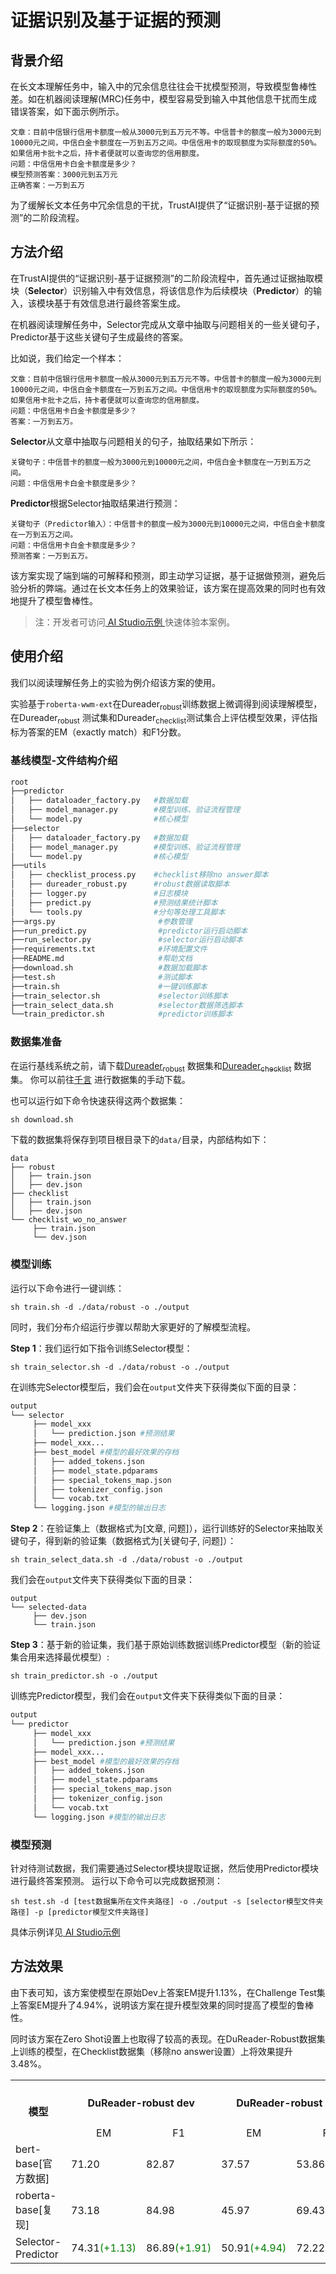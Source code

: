 # 证据识别及基于证据的预测
## 背景介绍
在长文本理解任务中，输入中的冗余信息往往会干扰模型预测，导致模型鲁棒性差。如在机器阅读理解(MRC)任务中，模型容易受到输入中其他信息干扰而生成错误答案，如下面示例所示。
```
文章：目前中信银行信用卡额度一般从3000元到五万元不等。中信普卡的额度一般为3000元到10000元之间，中信白金卡额度在一万到五万之间。中信信用卡的取现额度为实际额度的50%。如果信用卡批卡之后，持卡者便就可以查询您的信用额度。
问题：中信信用卡白金卡额度是多少？
模型预测答案：3000元到五万元
正确答案：一万到五万
```

为了缓解长文本任务中冗余信息的干扰，TrustAI提供了“证据识别-基于证据的预测”的二阶段流程。


## 方法介绍
在TrustAI提供的“证据识别-基于证据预测”的二阶段流程中，首先通过证据抽取模块（**Selector**）识别输入中有效信息，将该信息作为后续模块（**Predictor**）的输入，该模块基于有效信息进行最终答案生成。

在机器阅读理解任务中，Selector完成从文章中抽取与问题相关的一些关键句子，Predictor基于这些关键句子生成最终的答案。

比如说，我们给定一个样本：
```
文章：目前中信银行信用卡额度一般从3000元到五万元不等。中信普卡的额度一般为3000元到10000元之间，中信白金卡额度在一万到五万之间。中信信用卡的取现额度为实际额度的50%。如果信用卡批卡之后，持卡者便就可以查询您的信用额度。
问题：中信信用卡白金卡额度是多少？
答案：一万到五万。
```
**Selector**从文章中抽取与问题相关的句子，抽取结果如下所示：
```
关键句子：中信普卡的额度一般为3000元到10000元之间，中信白金卡额度在一万到五万之间。
问题：中信信用卡白金卡额度是多少？
```
**Predictor**根据Selector抽取结果进行预测：
```
关键句子（Predictor输入）：中信普卡的额度一般为3000元到10000元之间，中信白金卡额度在一万到五万之间。
问题：中信信用卡白金卡额度是多少？
预测答案：一万到五万。
```

该方案实现了端到端的可解释和预测，即主动学习证据，基于证据做预测，避免后验分析的弊端。通过在长文本任务上的效果验证，该方案在提高效果的同时也有效地提升了模型鲁棒性。

> 注：开发者可访问[ AI Studio示例 ](https://aistudio.baidu.com/aistudio/projectdetail/4525331)快速体验本案例。

## 使用介绍

我们以阅读理解任务上的实验为例介绍该方案的使用。

实验基于`roberta-wwm-ext`在Dureader<sub>robust</sub>训练数据上微调得到阅读理解模型，在Dureader<sub>robust</sub> 测试集和Dureader<sub>checklist</sub>测试集合上评估模型效果，评估指标为答案的EM（exactly match）和F1分数。


### 基线模型-文件结构介绍
```python
root
├──predictor  
│   ├── dataloader_factory.py   #数据加载
│   ├── model_manager.py        #模型训练、验证流程管理
│   └── model.py                #核心模型
├──selector  
│   ├── dataloader_factory.py   #数据加载
│   ├── model_manager.py        #模型训练、验证流程管理
│   └── model.py                #核心模型
├──utils
│   ├── checklist_process.py    #checklist移除no answer脚本
│   ├── dureader_robust.py      #robust数据读取脚本
│   ├── logger.py               #日志模块
│   ├── predict.py              #预测结果统计脚本
│   └── tools.py                #分句等处理工具脚本
├──args.py                       #参数管理
├──run_predict.py                #predictor运行启动脚本
├──run_selector.py               #selector运行启动脚本
├──requirements.txt              #环境配置文件
├──README.md                     #帮助文档
├──download.sh                   #数据加载脚本
├──test.sh                       #测试脚本
├──train.sh                      #一键训练脚本
├──train_selector.sh             #selector训练脚本
├──train_select_data.sh          #selector数据筛选脚本
└──train_predictor.sh            #predictor训练脚本
```
### 数据集准备

在运行基线系统之前，请下载[Dureader<sub>robust</sub>](https://arxiv.org/abs/2004.11142) 数据集和[Dureader<sub>checklist</sub>](https://github.com/PaddlePaddle/Research/tree/master/NLP/DuReader-Checklist-BASELINE) 数据集。
你可以前往[千言](https://aistudio.baidu.com/aistudio/competition/detail/49/0/task-definition) 进行数据集的手动下载。

也可以运行如下命令快速获得这两个数据集：

```shell
sh download.sh
```
下载的数据集将保存到项目根目录下的`data/`目录，内部结构如下：

```
data  
├── robust  
│   ├── train.json  
│   ├── dev.json
├── checklist 
│   ├── train.json  
│   ├── dev.json
└── checklist_wo_no_answer
     ├── train.json  
     └── dev.json
```

### 模型训练

运行以下命令进行一键训练：

```
sh train.sh -d ./data/robust -o ./output
```

同时，我们分布介绍运行步骤以帮助大家更好的了解模型流程。

**Step 1**：我们运行如下指令训练Selector模型：

```
sh train_selector.sh -d ./data/robust -o ./output
```

在训练完Selector模型后，我们会在`output`文件夹下获得类似下面的目录：
```python
output
└── selector
     ├── model_xxx 
     │   └── prediction.json #预测结果
     ├── model_xxx...
     ├── best_model #模型的最好效果的存档
     │   ├── added_tokens.json 
     │   ├── model_state.pdparams
     │   ├── special_tokens_map.json
     │   ├── tokenizer_config.json
     │   └── vocab.txt
     └── logging.json #模型的输出日志
```

**Step 2**：在验证集上（数据格式为[文章, 问题]），运行训练好的Selector来抽取关键句子，得到新的验证集（数据格式为[关键句子, 问题]）：

```
sh train_select_data.sh -d ./data/robust -o ./output
```

我们会在`output`文件夹下获得类似下面的目录：

```
output
└── selected-data
     ├── dev.json
     └── train.json
```

**Step 3**：基于新的验证集，我们基于原始训练数据训练Predictor模型（新的验证集合用来选择最优模型）:
```
sh train_predictor.sh -o ./output
```

训练完Predictor模型，我们会在`output`文件夹下获得类似下面的目录：

```python
output
└── predictor
     ├── model_xxx 
     │   └── prediction.json #预测结果
     ├── model_xxx...
     ├── best_model #模型的最好效果的存档
     │   ├── added_tokens.json 
     │   ├── model_state.pdparams
     │   ├── special_tokens_map.json
     │   ├── tokenizer_config.json
     │   └── vocab.txt
     └── logging.json #模型的输出日志
```
### 模型预测

针对待测试数据，我们需要通过Selector模块提取证据，然后使用Predictor模块进行最终答案预测。
运行以下命令可以完成数据预测：

```shell
sh test.sh -d [test数据集所在文件夹路径] -o ./output -s [selector模型文件夹路径] -p [predictor模型文件夹路径]
```

具体示例详见[ AI Studio示例 ](https://aistudio.baidu.com/aistudio/projectdetail/4525331)


## 方法效果

由下表可知，该方案使模型在原始Dev上答案EM提升1.13%，在Challenge Test集上答案EM提升了4.94%，说明该方案在提升模型效果的同时提高了模型的鲁棒性。

同时该方案在Zero Shot设置上也取得了较高的表现。在DuReader-Robust数据集上训练的模型，在Checklist数据集（移除no answer设置）上将效果提升3.48%。

<escape>
<table>
    <tr>
        <th rowspan="2" style="text-align: center;">模型</th>
        <th colspan="2" style="text-align: center;">DuReader-robust dev</th>
        <th colspan="2" style="text-align: center;">DuReader-robust Test</th>
        <th colspan="2" style="text-align: center;">【Zero shot】<br>DuReader-checklist dev<br>(Remove no answer)</th>
    </tr>
    <tr>
        <td style="text-align: center;">EM</td>
        <td style="text-align: center;">F1</td>
        <td style="text-align: center;">EM</td>
        <td style="text-align: center;">F1</td>
        <td style="text-align: center;">EM</td>
        <td style="text-align: center;">F1</td>
    </tr>
    <tr>
        <td>bert-base[官方数据]</td>
        <td>71.20</td>
        <td>82.87</td>
        <td>37.57</td>
        <td>53.86</td>
        <td style="text-align: center;">-</td>
        <td style="text-align: center;">-</td>
    </tr>
    <tr>
        <td>roberta-base[复现]</td>
        <td>73.18</td>
        <td>84.98</td>
        <td>45.97</td>
        <td>69.43</td>
        <td>27.56</td>
        <td>49.47</td>
    </tr>
    <tr>
        <td>Selector-Predictor</td>
        <td>74.31<font color="green">(+1.13)</font></td>
        <td>86.89<font color="green">(+1.91)</font></td>
        <td>50.91<font color="green">(+4.94)</font></td>
        <td>72.22<font color="green">(+2.79)</font></td>
        <td>31.04<font color="green">(+3.48)</font></td>
        <td>53.29<font color="green">(+3.82)</font></td>
    </tr>
</table>
</escape>